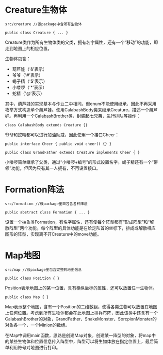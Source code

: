 
# Creature生物体

```src/creature //该package中含所有生物体```

```public class Creature { ... }```

Creature类作为所有生物体类的父类，拥有名字属性，还有一个“移动”的功能，即走到地图上的相应位置。

生物体包含：
- 葫芦娃（'&'表示）
- 爷爷（'#'表示）
- 蝎子精（'$'表示）
- 小喽啰（'*'表示）
- 蛇精（'@'表示）

其中，葫芦娃的实现基本与作业二中相同。但enum不能使用继承，因此不再采用枚举方式构造单个葫芦娃。使用CalabashBody类来继承Creature，描述一个葫芦娃。再利用一个CalabashBrother类，封装起七兄弟，进行排队等操作：

```class CalabashBody extends Creature {}```

爷爷和蛇精都可以进行加油助威，因此使用一个接口Cheer：

```public interface Cheer { public void cheer() {} }```

```public class GrandFather extends Creature implements Cheer { }```

小喽啰简单继承了父类，通过“小喽啰+编号”的形式设置名字。蝎子精还有一个“带领”功能，但因为只有其一人拥有，不再设置接口。

# Formation阵法

```src/formation //该package里面包含各种阵法```

```public abstract class Formation { ... }``` 

设置一个抽象类Formation，有名字属性，还有使每个阵型都有“形成阵型”和“解散阵型”两个功能。每个阵型的具体功能是在给定队首的坐标下，排成或解散相应图形的阵型，实现离不开Creature中的move功能。

# Map地图

```src/map //该package里包含完整的地图信息```

```public class Position { }```

Position表示地图上的某一位置，具有横纵坐标的属性，还可以放置任一生物体。

```public class Map { }```

Map表示整个地图，含有一个Position的二维数组，使得各类生物可以放置在地图上任何位置。考虑到所有生物体都会在此地图上排兵布阵，因此该类中还含有一个CalabashBrother的对象，GrandFather、SnakeMonster、SorcpionMonster的对象各一个，一个Minion的数组。

在Map中调用main函数，思路是创建Map对象，创建某一阵型的对象，将map中的某些生物体和位置信息传入阵型中，阵型可以将生物体放在指定位置上，最后简单利用符号对地图进行打印。